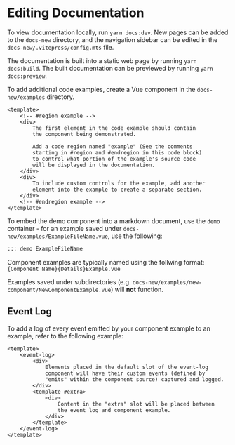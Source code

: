 # Editing Documentation

To view documentation locally, run `yarn docs:dev`. New pages can be added to the `docs-new` directory, and the
navigation sidebar can be edited in the `docs-new/.vitepress/config.mts` file.

The documentation is built into a static web page by running `yarn docs:build`. The built documentation can be previewed
by running `yarn docs:preview`.

To add additional code examples, create a Vue component in the `docs-new/examples` directory.

```vue
<template>
    <!-- #region example -->
    <div>
        The first element in the code example should contain 
        the component being demonstrated.
        
        Add a code region named "example" (See the comments 
        starting in #region and #endregion in this code block)
        to control what portion of the example's source code 
        will be displayed in the documentation.  
    </div>
    <div>
        To include custom controls for the example, add another
        element into the example to create a separate section.
    </div>
    <!-- #endregion example -->
</template>
```

To embed the demo component into a markdown document, use the `demo` container - for an example saved under
`docs-new/examples/ExampleFileName.vue`, use the following:

```markdown
::: demo ExampleFileName
```

Component examples are typically named using the follwing format:<br>`{Component Name}{Details}Example.vue`

Examples saved under subdirectories (e.g. `docs-new/examples/new-component/NewComponentExample.vue`) will **not** function.

## Event Log

To add a log of every event emitted by your component example to an example, refer to the following example:

```vue
<template>
    <event-log>
        <div>
            Elements placed in the default slot of the event-log 
            component will have their custom events (defined by 
            "emits" within the component source) captured and logged.
        </div>
        <template #extra>
            <div>
                Content in the "extra" slot will be placed between 
                the event log and component example.
            </div>
        </template>
    </event-log>
</template>
```

